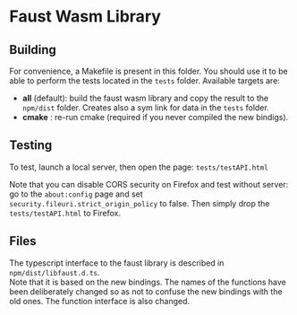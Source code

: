 # Faust Wasm Library

## Building

For convenience, a Makefile is present in this folder. 
You should use it to be able to perform the tests located in the `tests` folder.
Available targets are:

- **all** (default): build the faust wasm library and copy the result to the `npm/dist` folder. Creates also a sym link for data in the `tests` folder.
- **cmake** : re-run cmake (required if you never compiled the new bindigs).

## Testing

To test, launch a local server, then open the page: `tests/testAPI.html`

Note that you can disable CORS security on Firefox and test without server: go to the `about:config` page and set  `security.fileuri.strict_origin_policy` to false. Then simply drop the `tests/testAPI.html` to Firefox.

## Files

The typescript interface to the faust library is described in `npm/dist/libfaust.d.ts`.  
Note that it is based on the new bindings. The names of the functions have been deliberately changed so as not to confuse the new bindings with the old ones. The function interface is also changed.
